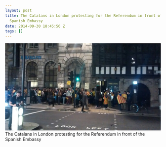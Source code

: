 ```yaml
---
layout: post
title: The Catalans in London protesting for the Referendum in front of the
  Spanish Embassy
date: 2014-09-30 18:45:56 Z
tags: []
---
```

![](/media/2014/09/98822233947.jpg)
The Catalans in London protesting for the Referendum in front of the Spanish Embassy
